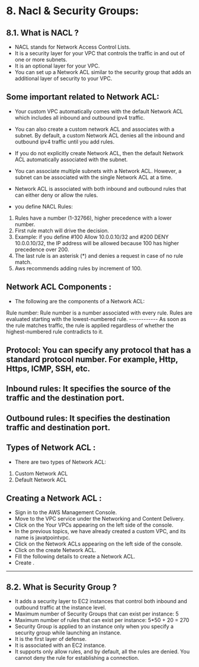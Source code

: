 
# 8. Nacl & Security Groups:

## 8.1. What is NACL ?

+ NACL stands for Network Access Control Lists.
+ It is a security layer for your VPC that controls the traffic in and out of one or more subnets.
+ It is an optional layer for your VPC.
+ You can set up a Network ACL similar to the security group that adds an additional layer of security to your VPC.


## Some important related to Network ACL:

+ Your custom VPC automatically comes with the default Network ACL which includes all inbound and outbound ipv4 traffic.
+ You can also create a custom network ACL and associates with a subnet. By default, a custom Network ACL denies all the 
  inbound and outbound ipv4 traffic until you add rules.
+ If you do not explicitly create Network ACL, then the default Network ACL automatically associated with the subnet.
+ You can associate multiple subnets with a Network ACL. However, a subnet can be associated with the single Network ACL at a time.
+ Network ACL is associated with both inbound and outbound rules that can either deny or allow the rules.

+ you define NACL Rules:

1. Rules have a number (1-32766), higher precedence with a lower number.
2. First rule match will drive the decision.
3. Example: if you define #100 Allow 10.0.0.10/32 and #200 DENY 10.0.0.10/32, the IP address will be allowed because 100 has
   higher precedence over 200.
4. The last rule is an asterisk (*) and denies a request in case of no rule match.
5. Aws recommends adding rules by increment of 100.


## Network ACL Components :

+ The following are the components of a Network ACL:

Rule number: Rule number is a number associated with every rule. Rules are evaluated starting with the lowest-numbered rule. 
------------ As soon as the rule matches traffic, the rule is applied regardless of whether the highest-numbered rule contradicts to it.

Protocol: You can specify any protocol that has a standard protocol number. For example, Http, Https, ICMP, SSH, etc.
----------
Inbound rules: It specifies the source of the traffic and the destination port.
--------------
Outbound rules: It specifies the destination traffic and destination port.
----------------


## Types of Network ACL :

+ There are two types of Network ACL:

1. Custom Network ACL
2. Default Network ACL



##  Creating a Network ACL :

+ Sign in to the AWS Management Console.
+ Move to the VPC service under the Networking and Content Delivery.
+ Click on the Your VPCs appearing on the left side of the console.
+ In the previous topics, we have already created a custom VPC, and its name is javatpointvpc.
+ Click on the Network ACLs appearing on the left side of the console.
+ Click on the create Network ACL.
+ Fill the following details to create a Network ACL.
+ Create .


_____________________________________________________________________________________________________________________________________________________


## 8.2. What is Security Group ?

+ It adds a security layer to EC2 instances that control both inbound and outbound traffic at the instance level.
+ Maximum number of Security Groups that can exist per instance: 5
+ Maximum number of rules that can exist per instance: 5*50 + 20 = 270
+ Security Group is applied to an instance only when you specify a security group while launching an instance.
+ It is the first layer of defense.	
+ It is associated with an EC2 instance.	
+ It supports only allow rules, and by default, all the rules are denied. You cannot deny the rule for establishing a connection.

 

   
   
   
   
   
   
   
   
   